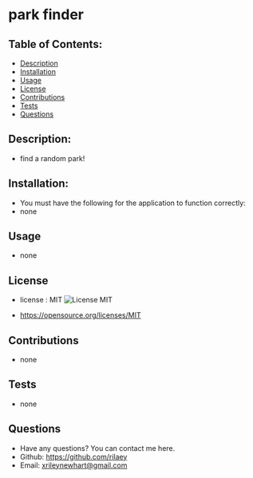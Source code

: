 
  # park finder

  ## Table of Contents:

  * [Description](#description)
  * [Installation](#installation)
  * [Usage](#usage)
  * [License](#license)
  * [Contributions](#contributions)
  * [Tests](#tests)
  * [Questions](#questions)

  ## Description: 
  -  find a random park!

  ## Installation:
  - You must have the following for the application to function correctly: 
  - none

  ## Usage
  - none

  ## License
  - license : MIT ![License MIT](https://img.shields.io/badge/License-MIT-yellow.svg)

  - https://opensource.org/licenses/MIT

  ## Contributions
  - none

  ## Tests
  - none

  ## Questions
  - Have any questions? You can contact me here.
  - Github: https://github.com/rilaey
  - Email: xrileynewhart@gmail.com

